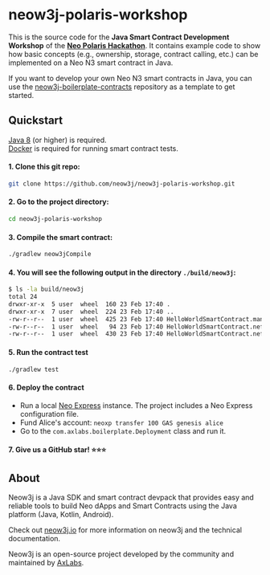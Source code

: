 # neow3j-polaris-workshop

This is the source code for the **Java Smart Contract Development Workshop** of
the **[Neo Polaris Hackathon](https://polaris.neo.org/)**. It contains example code to show how
basic concepts (e.g., ownership, storage, contract calling, etc.) can be implemented on a Neo N3
smart contract in Java.

If you want to develop your own Neo N3 smart contracts in Java, you can use the
[neow3j-boilerplate-contracts](https://github.com/neow3j/neow3j-boilerplate-contracts) repository as
a template to get started.

## Quickstart

[Java 8](https://adoptium.net/) (or higher) is required.  
[Docker](https://www.docker.com/products/docker-desktop) is required for running smart contract
tests.

#### 1. **Clone this git repo:**

```bash
git clone https://github.com/neow3j/neow3j-polaris-workshop.git
```

#### 2. **Go to the project directory:**

```bash
cd neow3j-polaris-workshop
```

#### 3. **Compile the smart contract:**

```bash
./gradlew neow3jCompile
```

#### 4. **You will see the following output in the directory `./build/neow3j`:**

```bash
$ ls -la build/neow3j 
total 24
drwxr-xr-x  5 user  wheel  160 23 Feb 17:40 .
drwxr-xr-x  7 user  wheel  224 23 Feb 17:40 ..
-rw-r--r--  1 user  wheel  425 23 Feb 17:40 HelloWorldSmartContract.manifest.json
-rw-r--r--  1 user  wheel   94 23 Feb 17:40 HelloWorldSmartContract.nef
-rw-r--r--  1 user  wheel  430 23 Feb 17:40 HelloWorldSmartContract.nefdbgnfo
```

#### 5. **Run the contract test**

```bash
./gradlew test
```

#### 6. **Deploy the contract**

- Run a local [Neo Express](https://github.com/neo-project/neo-express) instance. The project
  includes a Neo Express configuration file.
- Fund Alice's account: `neoxp transfer 100 GAS genesis alice`
- Go to the `com.axlabs.boilerplate.Deployment` class and run it.

#### 7. **Give us a GitHub star! :star::star::star:**

## About

Neow3j is a Java SDK and smart contract devpack that provides easy and reliable tools to build Neo
dApps and Smart Contracts using the Java platform (Java, Kotlin, Android).

Check out [neow3j.io](https://neow3j.io) for more information on neow3j and the technical
documentation.

Neow3j is an open-source project developed by the community and maintained by
[AxLabs](https://axlabs.com).
